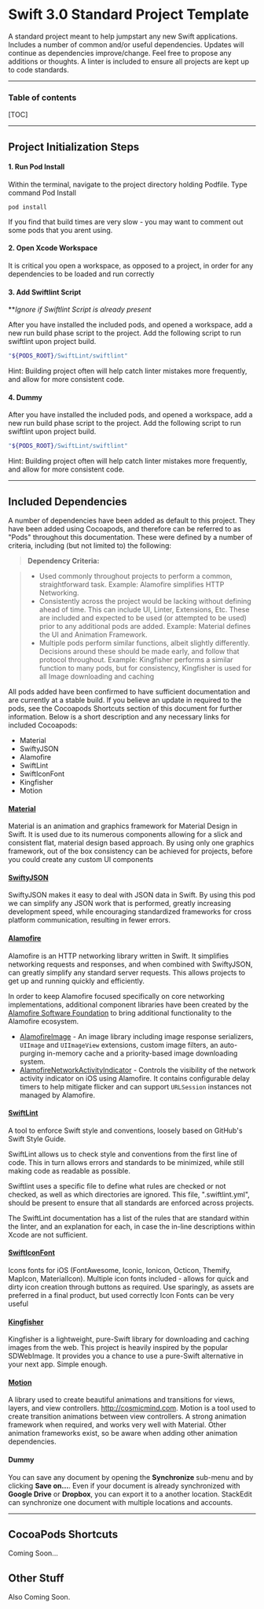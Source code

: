 Swift 3.0 Standard Project Template
===================

A standard project meant to help jumpstart any new Swift applications. Includes a number of common and/or useful dependencies. Updates will continue as dependencies improve/change. Feel free to propose any additions or thoughts. A linter is included to ensure all projects are kept up to code standards. 

----------
### Table of contents

[TOC]

----------

Project Initialization Steps
-------------


#### 1. Run Pod Install

Within the terminal, navigate to the project directory holding Podfile. Type command Pod Install

```
pod install
```
If you find that build times are very slow - you may want to comment out some pods that you arent using.


#### 2. Open Xcode Workspace

It is critical you open a workspace, as opposed to a project, in order for any dependencies to be loaded and run correctly


#### 3. Add Swiftlint Script

***Ignore if Swiftlint Script is already present*

After you have installed the included pods, and opened a workspace, add a new run build phase script to the project. Add the following script to run swiftlint upon project build.

```bash
"${PODS_ROOT}/SwiftLint/swiftlint"
```
Hint: Building project often will help catch linter mistakes more frequently, and allow for more consistent code.

#### 4. Dummy

After you have installed the included pods, and opened a workspace, add a new run build phase script to the project. Add the following script to run swiftlint upon project build.

```bash
"${PODS_ROOT}/SwiftLint/swiftlint"
```
Hint: Building project often will help catch linter mistakes more frequently, and allow for more consistent code.

----------


Included Dependencies
-------------------

A number of dependencies have been added as default to this project. They have been added using Cocoapods, and therefore can be referred to as "Pods" throughout this documentation. These were defined by a number of criteria, including (but not limited to) the following:
> **Dependency Criteria:**

> - Used commonly throughout projects to perform a common, straightforward task. Example: Alamofire simplifies HTTP Networking.
> - Consistently across the project would be lacking without defining ahead of time. This can include UI, Linter, Extensions, Etc. These are included and expected to be used (or attempted to be used) prior to any additional pods are added. Example: Material defines the UI and Animation Framework.
> - Multiple pods perform similar functions, albeit slightly differently. Decisions around these should be made early, and follow that protocol throughout. Example: Kingfisher performs a similar function to many pods, but for consistency, Kingfisher is used for all Image downloading and caching

All pods added have been confirmed to have sufficient documentation and are currently at a stable build. If you believe an update in required to the pods, see the Cocoapods Shortcuts section of this document for further information. Below is a short description and any necessary links for included Cocoapods:

 - Material 
 - SwiftyJSON
 - Alamofire
 - SwiftLint
 - SwiftIconFont
 - Kingfisher
 - Motion


#### **[Material](https://github.com/CosmicMind/Material)**

Material is an animation and graphics framework for Material Design in Swift. It is used due to its numerous components allowing for a slick and consistent flat, material design based approach. By using only one graphics framework, out of the box consistency can be achieved for projects, before you could create any custom UI components

#### **[SwiftyJSON](https://github.com/SwiftyJSON/SwiftyJSON)**

SwiftyJSON makes it easy to deal with JSON data in Swift. By using this pod we can simplify any JSON work that is performed, greatly increasing development speed, while encouraging standardized frameworks for cross platform communication, resulting in fewer errors.

#### **[Alamofire](https://github.com/Alamofire/Alamofire)**

Alamofire is an HTTP networking library written in Swift. It simplifies networking requests and responses, and when combined with SwiftyJSON, can greatly simplify any standard server requests. This allows projects to get up and running quickly and efficiently.

In order to keep Alamofire focused specifically on core networking implementations, additional component libraries have been created by the [Alamofire Software Foundation](https://github.com/Alamofire/Foundation) to bring additional functionality to the Alamofire ecosystem.

- [AlamofireImage](https://github.com/Alamofire/AlamofireImage) - An image library including image response serializers, `UIImage` and `UIImageView` extensions, custom image filters, an auto-purging in-memory cache and a priority-based image downloading system.
- [AlamofireNetworkActivityIndicator](https://github.com/Alamofire/AlamofireNetworkActivityIndicator) - Controls the visibility of the network activity indicator on iOS using Alamofire. It contains configurable delay timers to help mitigate flicker and can support `URLSession` instances not managed by Alamofire.



#### **[SwiftLint](https://github.com/realm/SwiftLint)**
A tool to enforce Swift style and conventions, loosely based on GitHub's Swift Style Guide.

SwiftLint allows us to check style and conventions from the first line of code. This in turn allows errors and standards to be minimized, while still making code as readable as possible.

Swiftlint uses a specific file to define what rules are checked or not checked, as well as which directories are ignored. This file, ".swiftlint.yml", should be present to ensure that all standards are enforced across projects.

The SwiftLint documentation has a list of the rules that are standard within the linter, and an explanation for each, in case the in-line descriptions within Xcode are not sufficient.

#### **[SwiftIconFont](https://github.com/0x73/SwiftIconFont)**

Icons fonts for iOS (FontAwesome, Iconic, Ionicon, Octicon, Themify, MapIcon, MaterialIcon). Multiple icon fonts included - allows for quick and dirty icon creation through buttons as required. Use sparingly, as assets are preferred in a final product, but used correctly Icon Fonts can be very useful

#### **[Kingfisher](https://github.com/onevcat/Kingfisher)**

Kingfisher is a lightweight, pure-Swift library for downloading and caching images from the web. This project is heavily inspired by the popular SDWebImage. It provides you a chance to use a pure-Swift alternative in your next app. Simple enough.

#### **[Motion](https://github.com/CosmicMind/Motion)**

A library used to create beautiful animations and transitions for views, layers, and view controllers. http://cosmicmind.com. Motion is a tool used to create transition animations between view controllers. A strong animation framework when required, and works very well with Material. Other animation frameworks exist, so be aware when adding other animation dependencies.

#### **Dummy**

You can save any document by opening the <i class="icon-refresh"></i> **Synchronize** sub-menu and by clicking **Save on...**. Even if your document is already synchronized with **Google Drive** or **Dropbox**, you can export it to a another location. StackEdit can synchronize one document with multiple locations and accounts.


----------

CocoaPods Shortcuts
-------------------

Coming Soon...

Other Stuff
-------------------

Also Coming Soon.
